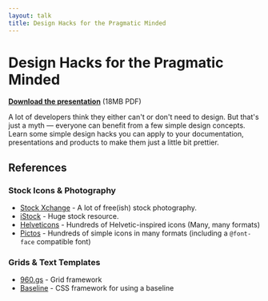```yaml
---
layout: talk
title: Design Hacks for the Pragmatic Minded
---
```


# Design Hacks for the Pragmatic Minded

<script src="http://speakerdeck.com/embed/4d8b7a80575308709d000002.js?size=preview"></script>

**[Download the presentation](/talks/designhacks/designhacks.pdf)** (18MB PDF)

A lot of developers think they either can't or don't need to design. But that's just a myth — everyone can benefit from a few simple design concepts. Learn some simple design hacks you can apply to your documentation, presentations and products to make them just a little bit prettier.

## References

### Stock Icons & Photography

* [Stock Xchange](http://sxc.hu) - A lot of free(ish) stock photography.
* [iStock](http://istockphoto.com) - Huge stock resource.
* [Helveticons](http://helveticons.ch) - Hundreds of Helvetic-inspired icons (Many, many formats)
* [Pictos](http://pictos.drewwilson.com/) - Hundreds of simple icons in many formats (including a `@font-face` compatible font)

### Grids & Text Templates

* [960.gs](http://960.gs) - Grid framework
* [Baseline](http://baselinecss.com/) - CSS framework for using a baseline